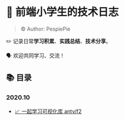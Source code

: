 # 📘 前端小学生的技术日志

> © Author: PespiePie

✏️ 记录日常**学习积累**、**实践总结**、**技术分享**。

🗣 欢迎共同学习、交流！



## 📚 目录

### 2020.10

- [📈 一起学习可视化库 antv/f2](https://github.com/PieNam/Blog/blob/main/1-AntvF2_BytedanceMicroApp/%F0%9F%93%88%20%E4%B8%80%E8%B5%B7%E5%AD%A6%E4%B9%A0%E5%8F%AF%E8%A7%86%E5%8C%96%E5%9B%BE%E8%A1%A8%E5%BA%93%20AntV%20F2%20%E5%8F%8A%E5%AD%97%E8%8A%82%E5%B0%8F%E7%A8%8B%E5%BA%8F%E9%80%82%E9%85%8D.md)
